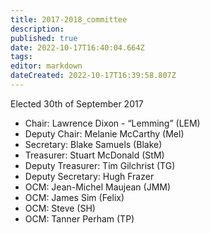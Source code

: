 ```yaml
---
title: 2017-2018_committee
description: 
published: true
date: 2022-10-17T16:40:04.664Z
tags: 
editor: markdown
dateCreated: 2022-10-17T16:39:58.807Z
---
```


Elected 30th of September 2017

-   Chair: Lawrence Dixon - “Lemming” (LEM)
-   Deputy Chair: Melanie McCarthy (Mel)
-   Secretary: Blake Samuels (Blake)
-   Treasurer: Stuart McDonald (StM)
-   Deputy Treasurer: Tim Gilchrist (TG)
-   Deputy Secretary: Hugh Frazer
-   OCM: Jean-Michel Maujean (JMM)
-   OCM: James Sim (Felix)
-   OCM: Steve (SH)
-   OCM: Tanner Perham (TP)
